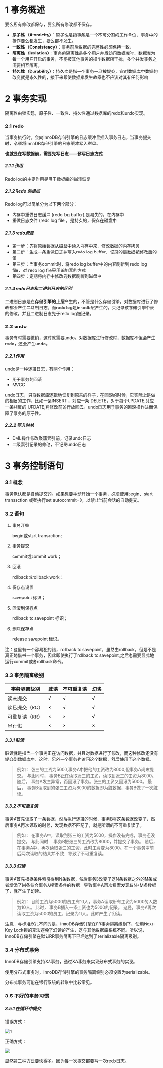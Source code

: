 # 1 事务概述

要么所有修改都保存，要么所有修改都不保存。

- **原子性（Atomicity）**：原子性是指事务是一个不可分割的工作单位，事务中的操作要么都发生，要么都不发生。
- **一致性（Consistency）**：事务前后数据的完整性必须保持一致。
- **隔离性（Isolation）**：事务的隔离性是多个用户并发访问数据库时，数据库为每一个用户开启的事务，不能被其他事务的操作数据所干扰，多个并发事务之间要相互隔离。
- **持久性（Durability）**：持久性是指一个事务一旦被提交，它对数据库中数据的改变就是永久性的，接下来即使数据库发生故障也不应该对其有任何影响



# 2 事务实现 

隔离性由锁实现，原子性、一致性、持久性通过数据库的redo和undo实现。



### 2.1 redo

当事务执行时，会向InnoDB存储引擎的日志缓冲里插入事务日志，当事务提交时，必须将InnoDB存储引擎的日志缓冲写入磁盘。

**也就是在写数据前，需要先写日志——预写日志方式**



##### 2.1.1 作用

Redo log的主要作用是用于数据库的崩溃恢复



##### 2.1.2 Redo 的组成

Redo log可以简单分为以下两个部分：

- 内存中重做日志缓冲 (redo log buffer),是易失的，在内存中
- 重做日志文件 (redo log file)，是持久的，保存在磁盘中



##### 2.1.3 redo流程

- 第一步：先将原始数据从磁盘中读入内存中来，修改数据的内存拷贝
- 第二步：生成一条重做日志并写入redo log buffer，记录的是数据被修改后的值
- 第三步：当事务commit时，将redo log buffer中的内容刷新到 redo log file，对 redo log file采用追加写的方式
- 第四步：定期将内存中修改的数据刷新到磁盘中

 

##### 2.1.4 redo日志和二进制日志的区别

二进制日志是在**存储引擎的上层**产生的，不管是什么存储引擎，对数据库进行了修改都会产生二进制日志。而redo log是innodb层产生的，只记录该存储引擎中表的修改。并且二进制日志先于redo log被记录。



### 2.2 undo

事务有时需要撤销，这时就需要undo。对数据库进行修改时，数据库不但会产生redo，还会产生undo。



##### 2.2.1 作用

undo是一种逻辑日志，有两个作用：

- 用于事务的回滚
- MVCC

undo日志，只将数据库逻辑地恢复到原来的样子，在回滚的时候，它实际上是做的相反的工作，比如一条INSERT ，对应一条 DELETE，对于每个UPDATE,对应一条相反的 UPDATE,将修改前的行放回去。undo日志用于事务的回滚操作进而保障了事务的原子性。



##### 2.2.2 写入时机

- DML操作修改聚簇索引前，记录undo日志
- 二级索引记录的修改，不记录undo日志

 

# 3 事务控制语句

### 3.1 概念

事务默认都是自动提交的。如果想要手动开始一个事务，必须使用begin、start transaction 或者执行set autocommit=0，以禁止当前会话的自动提交。



### 3.2 语句

1. 事务开始

   begin或start transaction;

   

2. 事务提交

   commit或commit work；

   

3. 回滚

   rollback或rollback work；

   

4. 保存点设置

   savepoint 标识；

   

5. 回滚到保存点

   rollback to savepoint 标识；

   

6. 删除保存点

   release savepoint 标识。



注：这里有一个容易犯的错，rollback to savepoint，虽然由rollback，但是不是真正地借书一个事务，因此即使执行了rollback to savepoint,之后也需要显式地运行commit或者rollback命令。



### 3.3 事务隔离级别

| 事务隔离级别   | 脏读 | 不可重复读 | 幻读 |
| -------------- | ---- | ---------- | ---- |
| 读未提交       | √    | √          | √    |
| 读已提交（RC） | ×    | √          | √    |
| 可重复读（RR） | ×    | ×          | √    |
| 串行化         | ×    | ×          | ×    |

##### 3.3.1 脏读

脏读就是指当一个事务正在访问数据，并且对数据进行了修改，而这种修改还没有提交到数据库中，这时，另外一个事务也访问这个数据，然后使用了这个数据。 

> 例如：  张三的工资为5000,事务A中把他的工资改为8000,但事务A尚未提交。  与此同时，  事务B正在读取张三的工资，读取到张三的工资为8000。  随后，  事务A发生异常，而回滚了事务。张三的工资又回滚为5000。  最后，  事务B读取到的张三工资为8000的数据即为脏数据，事务B做了一次脏读。 



##### 3.3.2 不可重复读

事务A首先读取了一条数据，然后执行逻辑的时候，事务B将这条数据改变了，然后事务A再次读取的时候，发现数据不匹配了，就是所谓的不可重复读了。 

>   例如：  在事务A中，读取到张三的工资为5000，操作没有完成，事务还没提交。  与此同时，  事务B把张三的工资改为8000，并提交了事务。  随后，  在事务A中，再次读取张三的工资，此时工资变为8000。在一个事务中前后两次读取的结果并不致，导致了不可重复读。 



##### 3.3.3 幻读

事务A首先根据条件索引得到N条数据，然后事务B改变了这N条数据之外的M条或者增添了M条符合事务A搜索条件的数据，导致事务A再次搜索发现有N+M条数据了，就产生了幻读。 

> 例如：  目前工资为5000的员工有10人，事务A读取所有工资为5000的人数为10人。  此时，  事务B插入一条工资也为5000的记录。  这是，事务A再次读取工资为5000的员工，记录为11人。此时产生了幻读。

 

 注意：与标准SQL不同的是，InnoDB存储引擎在RR事务隔离级别下，使用Next-Key Lock锁的算法避免了幻读的产生，这与其他数据库系统不同。所以说，InnoDB存储引擎在默认RR事务隔离下已经达到了serializable隔离级别。



### 3.4 分布式事务

InnoDB存储引擎支持XA事务，通过XA事务来实现分布式事务的实现。

使用分布式事务时，InnoDB存储引擎的事务隔离级别必须设置为serializable。

分布式事务可能在银行系统的转账中比较常见。



### 3.5 不好的事务习惯

##### 3.5.1 在循环中提交

错误方式：

![1](../assets/5.1.png)



正确方式：

![](../assets/5.2.png)

显然第二种方法要快得多。因为每一次提交都要写一次redo日志。

 

